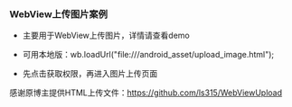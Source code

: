 ### WebView上传图片案例

- 主要用于WebView上传图片，详情请查看demo
- 可用本地版：wb.loadUrl("file:///android_asset/upload_image.html");

- 先点击获取权限，再进入图片上传页面

感谢原博主提供HTML上传文件：https://github.com/ls315/WebViewUpload